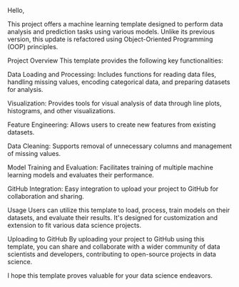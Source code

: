 Hello,

This project offers a machine learning template designed to perform data analysis and prediction tasks using various models. Unlike its previous version, this update is refactored using Object-Oriented Programming (OOP) principles.

Project Overview
This template provides the following key functionalities:

Data Loading and Processing: Includes functions for reading data files, handling missing values, encoding categorical data, and preparing datasets for analysis.

Visualization: Provides tools for visual analysis of data through line plots, histograms, and other visualizations.

Feature Engineering: Allows users to create new features from existing datasets.

Data Cleaning: Supports removal of unnecessary columns and management of missing values.

Model Training and Evaluation: Facilitates training of multiple machine learning models and evaluates their performance.

GitHub Integration: Easy integration to upload your project to GitHub for collaboration and sharing.

Usage
Users can utilize this template to load, process, train models on their datasets, and evaluate their results. It's designed for customization and extension to fit various data science projects.

Uploading to GitHub
By uploading your project to GitHub using this template, you can share and collaborate with a wider community of data scientists and developers, contributing to open-source projects in data science.

I hope this template proves valuable for your data science endeavors.
